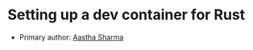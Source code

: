 # Setting up a dev container for Rust

* Primary author: [Aastha Sharma](https://github.com/aasthasharm)